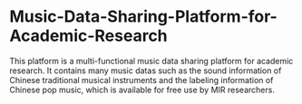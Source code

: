 # Music-Data-Sharing-Platform-for-Academic-Research
This platform is a multi-functional music data sharing platform for academic research.  It contains many music datas such as the sound information of Chinese traditional musical instruments and the labeling information of Chinese pop music, which is available for free use by MIR researchers.
